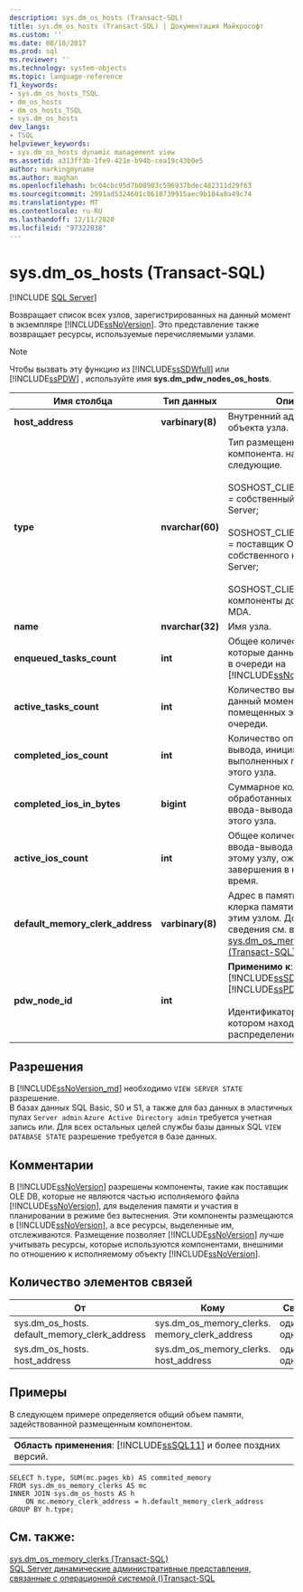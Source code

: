 ```yaml
---
description: sys.dm_os_hosts (Transact-SQL)
title: sys.dm_os_hosts (Transact-SQL) | Документация Майкрософт
ms.custom: ''
ms.date: 08/18/2017
ms.prod: sql
ms.reviewer: ''
ms.technology: system-objects
ms.topic: language-reference
f1_keywords:
- sys.dm_os_hosts_TSQL
- dm_os_hosts
- dm_os_hosts_TSQL
- sys.dm_os_hosts
dev_langs:
- TSQL
helpviewer_keywords:
- sys.dm_os_hosts dynamic management view
ms.assetid: a313ff3b-1fe9-421e-b94b-cea19c43b0e5
author: markingmyname
ms.author: maghan
ms.openlocfilehash: bc04cbc95d7b08903c596937bdec482311d29f63
ms.sourcegitcommit: 2991ad5324601c8618739915aec9b184a8a49c74
ms.translationtype: MT
ms.contentlocale: ru-RU
ms.lasthandoff: 12/11/2020
ms.locfileid: "97322038"
---
```

# <a name="sysdm_os_hosts-transact-sql"></a>sys.dm_os_hosts (Transact-SQL)
[!INCLUDE [SQL Server](../../includes/applies-to-version/sqlserver.md)]

  Возвращает список всех узлов, зарегистрированных на данный момент в экземпляре [!INCLUDE[ssNoVersion](../../includes/ssnoversion-md.md)]. Это представление также возвращает ресурсы, используемые перечисляемыми узлами.  
  
> [!NOTE]  
>  Чтобы вызвать эту функцию из [!INCLUDE[ssSDWfull](../../includes/sssdwfull-md.md)] или [!INCLUDE[ssPDW](../../includes/sspdw-md.md)] , используйте имя **sys.dm_pdw_nodes_os_hosts**.  
  
|Имя столбца|Тип данных|Описание|  
|-----------------|---------------|-----------------|  
|**host_address**|**varbinary(8)**|Внутренний адрес в памяти объекта узла.|  
|**type**|**nvarchar(60)**|Тип размещенного компонента. например следующие.<br /><br /> SOSHOST_CLIENTID_SERVERSNI = собственный интерфейс SQL Server;<br /><br /> SOSHOST_CLIENTID_SQLOLEDB = поставщик OLE DB для собственного клиента SQL Server;<br /><br /> SOSHOST_CLIENTID_MSDART = компоненты доступа к данным MDA.|  
|**name**|**nvarchar(32)**|Имя узла.|  
|**enqueued_tasks_count**|**int**|Общее количество задач, которые данный узел поместил в очереди на [!INCLUDE[ssNoVersion](../../includes/ssnoversion-md.md)].|  
|**active_tasks_count**|**int**|Количество выполняющихся в данный момент задач, помещенных этим узлом в очереди.|  
|**completed_ios_count**|**int**|Количество операций ввода-вывода, инициированных и выполненных посредством этого узла.|  
|**completed_ios_in_bytes**|**bigint**|Суммарное количество байтов, обработанных в операциях ввода-вывода посредством этого узла.|  
|**active_ios_count**|**int**|Общее количество запросов ввода-вывода, относящихся к этому узлу, ожидающих завершения в настоящее время.|  
|**default_memory_clerk_address**|**varbinary(8)**|Адрес в памяти объекта клерка памяти, связанного с этим узлом. Дополнительные сведения см. в разделе [sys.dm_os_memory_clerks &#40;Transact-SQL&#41;](../../relational-databases/system-dynamic-management-views/sys-dm-os-memory-clerks-transact-sql.md).|  
|**pdw_node_id**|**int**|**Применимо к**: [!INCLUDE[ssSDWfull](../../includes/sssdwfull-md.md)] , [!INCLUDE[ssPDW](../../includes/sspdw-md.md)]<br /><br /> Идентификатор узла, на котором находится данное распределение.|  
  
## <a name="permissions"></a>Разрешения

В [!INCLUDE[ssNoVersion_md](../../includes/ssnoversion-md.md)] необходимо `VIEW SERVER STATE` разрешение.   
В базах данных SQL Basic, S0 и S1, а также для баз данных в эластичных пулах `Server admin` `Azure Active Directory admin` требуется учетная запись или. Для всех остальных целей службы базы данных SQL `VIEW DATABASE STATE` разрешение требуется в базе данных.   

## <a name="remarks"></a>Комментарии  
 В [!INCLUDE[ssNoVersion](../../includes/ssnoversion-md.md)] разрешены компоненты, такие как поставщик OLE DB, которые не являются частью исполняемого файла [!INCLUDE[ssNoVersion](../../includes/ssnoversion-md.md)], для выделения памяти и участия в планировании в режиме без вытеснения. Эти компоненты размещаются в [!INCLUDE[ssNoVersion](../../includes/ssnoversion-md.md)], а все ресурсы, выделенные им, отслеживаются. Размещение позволяет [!INCLUDE[ssNoVersion](../../includes/ssnoversion-md.md)] лучше учитывать ресурсы, которые используются компонентами, внешними по отношению к исполняемому объекту [!INCLUDE[ssNoVersion](../../includes/ssnoversion-md.md)].  
  
## <a name="relationship-cardinalities"></a>Количество элементов связей  
  
|От|Кому|Связь|  
|----------|--------|------------------|  
|sys.dm_os_hosts. default_memory_clerk_address|sys.dm_os_memory_clerks. memory_clerk_address|один к одному|  
|sys.dm_os_hosts. host_address|sys.dm_os_memory_clerks. host_address|один к одному|  
  
## <a name="examples"></a>Примеры  
 В следующем примере определяется общий объем памяти, задействованной размещенным компонентом.  
  
||  
|-|  
|**Область применения**: [!INCLUDE[ssSQL11](../../includes/sssql11-md.md)] и более поздних версий.|  
  
```  
SELECT h.type, SUM(mc.pages_kb) AS commited_memory  
FROM sys.dm_os_memory_clerks AS mc   
INNER JOIN sys.dm_os_hosts AS h   
    ON mc.memory_clerk_address = h.default_memory_clerk_address  
GROUP BY h.type;  
```  
  
## <a name="see-also"></a>См. также:  

 [sys.dm_os_memory_clerks &#40;Transact-SQL&#41;](../../relational-databases/system-dynamic-management-views/sys-dm-os-memory-clerks-transact-sql.md)   
 [SQL Server динамические административные представления, связанные с операционной системой &#40;&#41;Transact-SQL ](../../relational-databases/system-dynamic-management-views/sql-server-operating-system-related-dynamic-management-views-transact-sql.md)  
  
  


